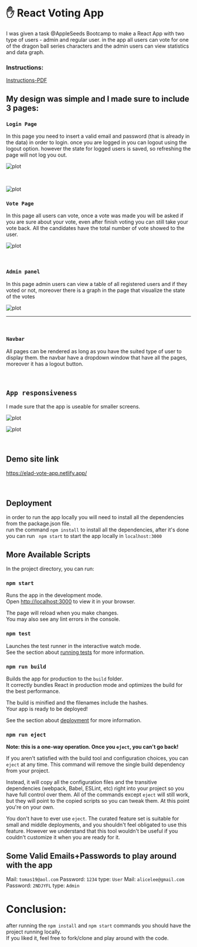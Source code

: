 # ✋ React Voting App
I was given a task @AppleSeeds Bootcamp to make a React App with two type of users - admin and regular user. in the app all users can vote for one of the dragon ball series characters and the admin users can view statistics and data graph.

### Instructions:
<a href="instructions.pdf" target="_blank">Instructions-PDF</a>
<br />

## My design was simple and I made sure to include 3 pages:


### `Login Page`
In this page you need to insert a valid email and password (that is already in the data) in order to login.
once you are logged in you can logout using the logout option. however the state for logged users is saved, so refreshing the page will not log you out.


![plot](./src/assets/screenshots/screenshot0.png) 

<br>

![plot](./src/assets/screenshots/screenshot3.png) 

### `Vote Page`
In this page all users can vote, once a vote was made you will be asked if you are sure about your vote, even after finish voting you can still take your vote back.
All the candidates have the total number of vote showed to the user.

![plot](./src/assets/screenshots/screenshot1.png) 

<br>

### `Admin panel`
In this page admin users can view a table of all registered users and if they voted or not, moreover there is a graph in the page that visualize the state of the votes

![plot](./src/assets/screenshots/screenshot2.png) 



<hr>

<br>

### `Navbar`
All pages can be rendered as long as you have the suited type of user to display them.
the navbar have a dropdown window that have all the pages, moreover it has a logout button.






<br>


## `App responsiveness`
I made sure that the app is useable for smaller screens.

![plot](./src/assets/screenshots/screenshot4.png) 


![plot](./src/assets/screenshots/screenshot5.png) 

<br />


## Demo site link

https://elad-vote-app.netlify.app/


<br />


## Deployment
in order to run the app locally you will need to install all the dependencies from the package.json file.  
run the command ``` npm install ``` to install all the dependencies, after it's done you can run ``` npm start``` to start the app locally in ```localhost:3000```


## More Available Scripts

In the project directory, you can run:

### `npm start`

Runs the app in the development mode.\
Open [http://localhost:3000](http://localhost:3000) to view it in your browser.

The page will reload when you make changes.\
You may also see any lint errors in the console.

### `npm test`

Launches the test runner in the interactive watch mode.\
See the section about [running tests](https://facebook.github.io/create-react-app/docs/running-tests) for more information.

### `npm run build`

Builds the app for production to the `build` folder.\
It correctly bundles React in production mode and optimizes the build for the best performance.

The build is minified and the filenames include the hashes.\
Your app is ready to be deployed!

See the section about [deployment](https://facebook.github.io/create-react-app/docs/deployment) for more information.

### `npm run eject`

**Note: this is a one-way operation. Once you `eject`, you can't go back!**

If you aren't satisfied with the build tool and configuration choices, you can `eject` at any time. This command will remove the single build dependency from your project.

Instead, it will copy all the configuration files and the transitive dependencies (webpack, Babel, ESLint, etc) right into your project so you have full control over them. All of the commands except `eject` will still work, but they will point to the copied scripts so you can tweak them. At this point you're on your own.

You don't have to ever use `eject`. The curated feature set is suitable for small and middle deployments, and you shouldn't feel obligated to use this feature. However we understand that this tool wouldn't be useful if you couldn't customize it when you are ready for it.

## Some Valid Emails+Passwords to play around with the app
Mail: ```tomas19@aol.com``` Password: ```1234``` type: ```User```
Mail: ```alicelee@gmail.com``` Password: ```2NDJYFL``` type: ```Admin```

# Conclusion:
after running the ```npm install``` and ```npm start``` commands you should have the project running locally.  
If you liked it, feel free to fork/clone and play around with the code. 
